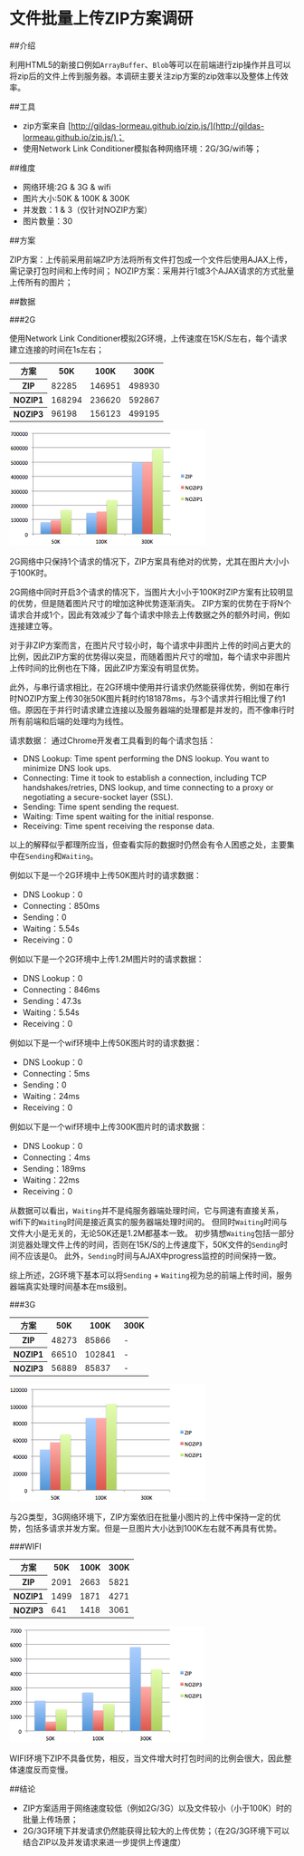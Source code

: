 文件批量上传ZIP方案调研
====================

##介绍

利用HTML5的新接口例如`ArrayBuffer`、`Blob`等可以在前端进行zip操作并且可以将zip后的文件上传到服务器。本调研主要关注zip方案的zip效率以及整体上传效率。

##工具

 * zip方案来自 [http://gildas-lormeau.github.io/zip.js/](http://gildas-lormeau.github.io/zip.js/)；
 * 使用Network Link Conditioner模拟各种网络环境：2G/3G/wifi等；

##维度

 * 网络环境:2G & 3G & wifi
 * 图片大小:50K & 100K & 300K
 * 并发数：1 & 3（仅针对NOZIP方案）
 * 图片数量：30

##方案

ZIP方案：上传前采用前端ZIP方法将所有文件打包成一个文件后使用AJAX上传，需记录打包时间和上传时间；
NOZIP方案：采用并行1或3个AJAX请求的方式批量上传所有的图片；

##数据

###2G

使用Network Link Conditioner模拟2G环境，上传速度在15K/S左右，每个请求建立连接的时间在1s左右；

<table>
<tr><th>方案</th><th>  50K</th><th> 100K</th><th>    300K</th></tr>
<tr><th>ZIP</th><td> 82285</td><td>   146951</td><td>  498930</td></tr>
<tr><th>NOZIP1</th><td>   168294</td><td>   236620</td><td>  592867</td></tr>
<tr><th>NOZIP3</th><td>   96198</td><td>   156123</td><td>  499195</td></tr>
</table>

![2G](2G.png)

2G网络中只保持1个请求的情况下，ZIP方案具有绝对的优势，尤其在图片大小小于100K时。

2G网络中同时开启3个请求的情况下，当图片大小小于100K时ZIP方案有比较明显的优势，但是随着图片尺寸的增加这种优势逐渐消失。
ZIP方案的优势在于将N个请求合并成1个，因此有效减少了每个请求中除去上传数据之外的额外时间，例如连接建立等。

对于非ZIP方案而言，在图片尺寸较小时，每个请求中非图片上传的时间占更大的比例，因此ZIP方案的优势得以突显，而随着图片尺寸的增加，每个请求中非图片上传时间的比例也在下降，因此ZIP方案没有明显优势。

此外，与串行请求相比，在2G环境中使用并行请求仍然能获得优势，例如在串行时NOZIP方案上传30张50K图片耗时约181878ms，与3个请求并行相比慢了约1倍。原因在于并行时请求建立连接以及服务器端的处理都是并发的，而不像串行时所有前端和后端的处理均为线性。

请求数据：
通过Chrome开发者工具看到的每个请求包括：

 * DNS Lookup:  Time spent performing the DNS lookup. You want to minimize DNS look ups.
 * Connecting:  Time it took to establish a connection, including TCP handshakes/retries, DNS lookup, and time connecting to a proxy or negotiating a secure-socket layer (SSL).
 * Sending: Time spent sending the request.
 * Waiting: Time spent waiting for the initial response.
 * Receiving:   Time spent receiving the response data.

以上的解释似乎都理所应当，但查看实际的数据时仍然会有令人困惑之处，主要集中在`Sending`和`Waiting`。

例如以下是一个2G环境中上传50K图片时的请求数据：
 * DNS Lookup：0
 * Connecting：850ms
 * Sending：0
 * Waiting：5.54s
 * Receiving：0

例如以下是一个2G环境中上传1.2M图片时的请求数据：
 * DNS Lookup：0
 * Connecting：846ms
 * Sending：47.3s
 * Waiting：5.54s
 * Receiving：0

例如以下是一个wif环境中上传50K图片时的请求数据：
 * DNS Lookup：0
 * Connecting：5ms
 * Sending：0
 * Waiting：24ms
 * Receiving：0

例如以下是一个wif环境中上传300K图片时的请求数据：
 * DNS Lookup：0
 * Connecting：4ms
 * Sending：189ms
 * Waiting：22ms
 * Receiving：0

从数据可以看出，`Waiting`并不是纯服务器端处理时间，它与网速有直接关系，wifi下的`Waiting`时间是接近真实的服务器端处理时间的。
但同时`Waiting`时间与文件大小是无关的，无论50K还是1.2M都基本一致。
初步猜想`Waiting`包括一部分浏览器处理文件上传的时间，否则在15K/S的上传速度下，50K文件的`Sending`时间不应该是0。
此外，`Sending`时间与AJAX中progress监控的时间保持一致。

综上所述，2G环境下基本可以将`Sending` + `Waiting`视为总的前端上传时间，服务器端真实处理时间基本在ms级别。

###3G

<table>
<tr><th>方案</th><th>50K</th><th>100K</th><th>300K</th></tr>
<tr><th>ZIP</th><td>48273</td><td>85866</td><td>-</td></tr>
<tr><th>NOZIP1</th><td>66510</td><td>102841</td><td>-</td></tr>
<tr><th>NOZIP3</th><td>56889</td><td>85837</td><td>-</td></tr>
</table>

![3G](3G.png)

与2G类型，3G网络环境下，ZIP方案依旧在批量小图片的上传中保持一定的优势，包括多请求并发方案。但是一旦图片大小达到100K左右就不再具有优势。

###WIFI

<table>
<tr><th>方案</th><th>50K</th><th>100K</th><th>300K</th></tr>
<tr><th>ZIP</th><td>2091</td><td>2663</td><td>5821</td></tr>
<tr><th>NOZIP1</th><td>1499</td><td>1871</td><td>4271</td></tr>
<tr><th>NOZIP3</th><td>641</td><td>1418</td><td>3061</td></tr>
</table>

![WIFI](WIFI.png)

WIFI环境下ZIP不具备优势，相反，当文件增大时打包时间的比例会很大，因此整体速度反而变慢。

##结论

 * ZIP方案适用于网络速度较低（例如2G/3G）以及文件较小（小于100K）时的批量上传场景；
 * 2G/3G环境下并发请求仍然能获得比较大的上传优势；（在2G/3G环境下可以结合ZIP以及并发请求来进一步提供上传速度）



